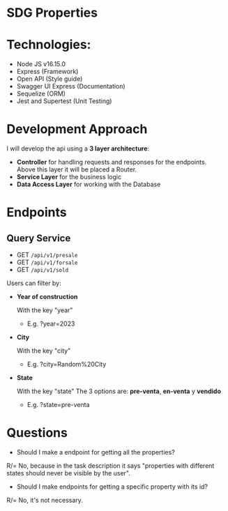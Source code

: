 # SDG Properties

# Technologies:

- Node JS v16.15.0
- Express (Framework)
- Open API (Style guide)
- Swagger UI Express (Documentation)
- Sequelize (ORM)
- Jest and Supertest (Unit Testing)

# Development Approach

I will develop the api using a **3 layer architecture**:

- **Controller** for handling requests and responses for the endpoints. Above this layer it will be placed a Router.
- **Service Layer** for the business logic
- **Data Access Layer** for working with the Database

# Endpoints
## Query Service
- GET `/api/v1/presale`
- GET `/api/v1/forsale`
- GET `/api/v1/sold`

Users can filter by:
- **Year of construction**

    With the key "year"
    - E.g. ?year=2023
- **City**

    With the key "city"
    - E.g. ?city=Random%20City
- **State**

    With the key "state"
    The 3 options are: **pre-venta**, **en-venta** y **vendido**
    - E.g. ?state=pre-venta

# Questions

- Should I make a endpoint for getting all the properties?

R/= No, because in the task description it says "properties with different states should never be visible by the user". 

- Should I make endpoints for getting a specific property with its id?

R/= No, it's not necessary.